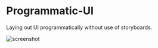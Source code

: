 # Programmatic-UI

Laying out UI programmatically without use of storyboards.

![screenshot](https://user-images.githubusercontent.com/1819208/73598710-b318f180-4509-11ea-8b29-9292a248a076.png)
